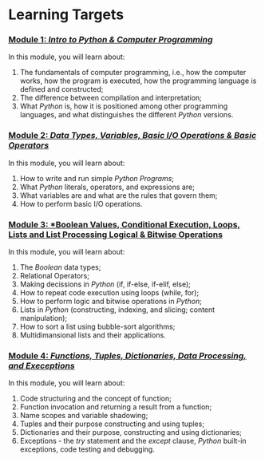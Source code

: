 # Learning Targets

### [Module 1: *Intro to Python & Computer Programming*](pcep_module1.md)
In this module, you will learn about:
1. The fundamentals of computer programming, i.e., how the computer works, how the program is executed, how the programming language is defined and constructed;
2. The difference between compilation and interpretation;
3. What *Python* is, how it is positioned among other programming languages, and what distinguishes the different *Python* versions.

### [Module 2: *Data Types, Variables, Basic I/O Operations & Basic Operators*](pcep_module2.md)
In this module, you will learn about:
1. How to write and run simple *Python Programs*;
2. What *Python* literals, operators, and expressions are;
3. What variables are and what are the rules that govern them;
4. How to perform basic I/O operations.

### [Module 3: *Boolean Values, Conditional Execution, Loops, Lists and List Processing Logical & Bitwise Operations](pcep_module3.md)
In this module, you will learn about:
1. The *Boolean* data types;
2. Relational Operators;
3. Making decissions in *Python* (if, if-else, if-elif, else);
4. How to repeat code execution using loops (while, for);
5. How to perform logic and bitwise operations in *Python*;
6. Lists in *Python* (constructing, indexing, and slicing; content manipulation);
7. How to sort a list using bubble-sort algorithms;
8. Multidimansional lists and their applications.

### [Module 4: *Functions, Tuples, Dictionaries, Data Processing, and Execeptions*](pcep_module4.md)
In this module, you will learn about:
1. Code structuring and the concept of function;
2. Function invocation and returning a result from a function;
3. Name scopes and variable shadowing;
4. Tuples and their purpose constructing and using tuples;
5. Dictionaries and their purpose, constructing and using dictionaries;
6. Exceptions - the *try* statement and the *except* clause, *Python* built-in exceptions, code testing and debugging.
